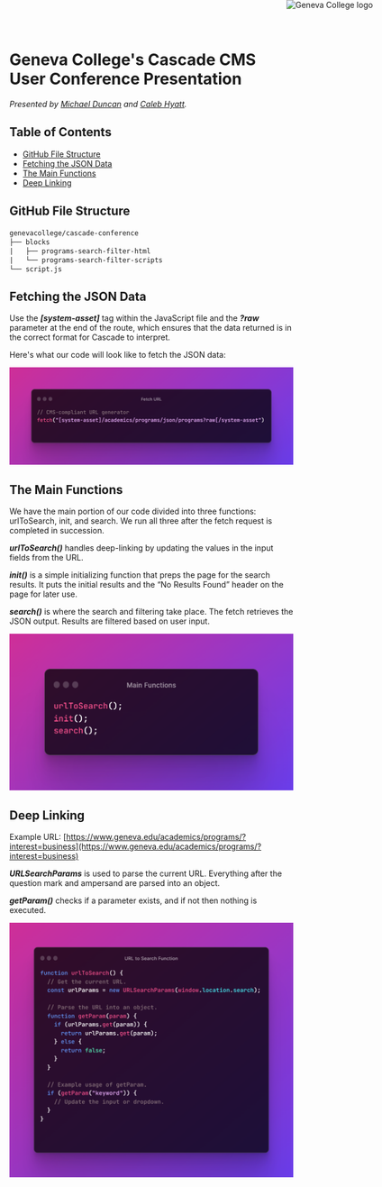<a href="https://geneva.edu/" target="_blank">
  <img src="https://avatars.githubusercontent.com/u/59443670?v=4" alt="Geneva College logo" style="position: absolute; top: 0; right: 0; width: 25%;" />
</a>

# Geneva College's Cascade CMS User Conference Presentation

_Presented by [Michael Duncan](https://www.linkedin.com/in/michaelduncan7) and [Caleb Hyatt](https://calebhyatt.com/)._

## Table of Contents

- [GitHub File Structure](#github-file-structure)
- [Fetching the JSON Data](#fetching-the-json-data)
- [The Main Functions](#the-main-functions)
- [Deep Linking](#deep-linking)

## GitHub File Structure

```
genevacollege/cascade-conference
├── blocks
|   ├── programs-search-filter-html
|   └── programs-search-filter-scripts
└── script.js
```

## Fetching the JSON Data

Use the **_[system-asset]_** tag within the JavaScript file and the **_?raw_** parameter at the end of the route, which ensures that the data returned is in the correct format for Cascade to interpret.

Here's what our code will look like to fetch the JSON data:

![Fetch URL code snippet](https://raw.githubusercontent.com/genevacollege/cascade-conference/main/code-snippets/Fetch%20URL.png)

## The Main Functions

We have the main portion of our code divided into three functions: urlToSearch, init, and search. We run all three after the fetch request is completed in succession.

**_urlToSearch()_** handles deep-linking by updating the values in the input fields from the URL.

**_init()_** is a simple initializing function that preps the page for the search results. It puts the initial results and the “No Results Found” header on the page for later use.

**_search()_** is where the search and filtering take place. The fetch retrieves the JSON output. Results are filtered based on user input.

![Main Functions code snippet](https://raw.githubusercontent.com/genevacollege/cascade-conference/main/code-snippets/Main%20Functions.png)

## Deep Linking

Example URL: [https://www.geneva.edu/academics/programs/?interest=business](https://www.geneva.edu/academics/programs/?interest=business)

**_URLSearchParams_** is used to parse the current URL. Everything after the question mark and ampersand are parsed into an object.

**_getParam()_** checks if a parameter exists, and if not then nothing is executed.

![URL to Search Function code snippet](https://raw.githubusercontent.com/genevacollege/cascade-conference/main/code-snippets/URL%20to%20Search%20Function.png)
